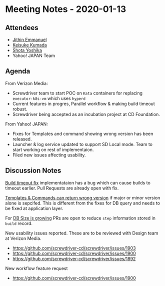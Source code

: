 # Meeting Notes - 2020-01-13

## Attendees

- [Jithin Emmanuel](https://github.com/jithine)
- [Keisuke Kumada](https://github.com/kumada626)
- [Shota Yoshika](https://github.com/s-yoshika)
- Yahoo! JAPAN Team

## Agenda

From Verizon Media:

- Screwdriver team to start POC on `Kata` containers for replacing `executor-k8s-vm` which uses `hyperd`
- Current features in progres, Parallel workflow & making build timeout robust.
- Screwdriver being accepted as an incubation project at CD Foundation.

From Yahoo! JAPAN:

- Fixes for Templates and command showing wrong version has been released.
- Launcher & log service updated to support SD Local mode. Team to start working on rest of implementaion.
- Filed new issues affecting usability.

## Discussion Notes

[Build timeout fix](https://github.com/screwdriver-cd/screwdriver/issues/1710) implementataion has a bug which can cause builds to timeout earlier. Pull Requests are already open with fix.

[Templates & Commands can return wrong version](https://github.com/screwdriver-cd/screwdriver/issues/1891) if major or minor version alone is sepcifed. This is different from the fixes for DB query and needs to be fixed at application layer.

For [DB Size is growing](https://github.com/screwdriver-cd/screwdriver/issues/1865) PRs are open to reduce `step` information stored in `build` record.

New usability issues reported. These are to be reviewed with Design team at Verizon Media.
  * https://github.com/screwdriver-cd/screwdriver/issues/1903
  * https://github.com/screwdriver-cd/screwdriver/issues/1900
  * https://github.com/screwdriver-cd/screwdriver/issues/1892

New workflow feature request
  * https://github.com/screwdriver-cd/screwdriver/issues/1900
